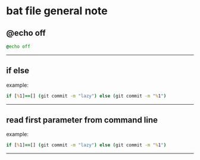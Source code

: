 # bat file general note

## @echo off 

```bat
@echo off
```

---

## if else

example:

```bat
if [%1]==[] (git commit -m "lazy") else (git commit -m "%1")
```

---

## read first parameter from command line

example:

```bat
if [%1]==[] (git commit -m "lazy") else (git commit -m "%1")
```

---

